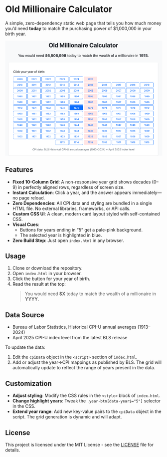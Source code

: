 # Old Millionaire Calculator

A simple, zero-dependency static web page that tells you how much money you’d need **today** to match the purchasing
power of \$1,000,000 in your birth year.

![Millionaire Screenshot](screenshot.png)

## Features

- **Fixed 10-Column Grid**: A non-responsive year grid shows decades (0–9) in perfectly aligned rows, regardless of
  screen size.
- **Instant Calculation**: Click a year, and the answer appears immediately—no page reload.
- **Zero Dependencies**: All CPI data and styling are bundled in a single HTML file. No external libraries, frameworks,
  or API calls.
- **Custom CSS UI**: A clean, modern card layout styled with self-contained CSS.
- **Visual Cues**:
    - Buttons for years ending in “5” get a pale-pink background.
    - The selected year is highlighted in blue.
- **Zero Build Step**: Just open `index.html` in any browser.

## Usage

1. Clone or download the repository.
2. Open `index.html` in your browser.
3. Click the button for your year of birth.
4. Read the result at the top:
   > You would need **\$X** today to match the wealth of a millionaire in **YYYY**.

## Data Source

- Bureau of Labor Statistics, Historical CPI-U annual averages (1913–2024)
- April 2025 CPI-U index level from the latest BLS release

To update the data:

1. Edit the `cpiData` object in the `<script>` section of `index.html`.
2. Add or adjust the year→CPI mappings as published by BLS. The grid will automatically update to reflect the range of
   years present in the data.

## Customization

- **Adjust styling**: Modify the CSS rules in the `<style>` block of `index.html`.
- **Change highlight years**: Tweak the `.year-btn[data-year$="5"]` selector in the CSS.
- **Extend year range**: Add new key-value pairs to the `cpiData` object in the script. The grid generation is dynamic
  and will adapt.

## License

This project is licensed under the MIT License - see the [LICENSE](LICENSE) file for details.
